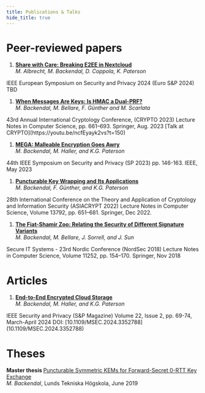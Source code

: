 ```yaml
---
title: Publications & Talks
hide_title: true
---
```


# Peer-reviewed papers
1. [**Share with Care: Breaking E2EE in Nextcloud**](https://eprint.iacr.org/2024/546)  
*M. Albrecht, M. Backendal, D. Coppola, K. Paterson*  
<sm>
IEEE European Symposium on Security and Privacy 2024 (Euro S&P 2024)  
TBD
</sm>

1. [**When Messages Are Keys: Is HMAC a Dual-PRF?**](https://eprint.iacr.org/2023/861)  
*M. Backendal, M. Bellare, F. Günther and M. Scarlata*  
<sm>
43rd Annual International Cryptology Conference, (CRYPTO 2023)  
Lecture Notes in Computer Science, pp. 661–693. Springer, Aug. 2023
</sm>
[Talk at CRYPTO](https://youtu.be/ncfEyayk2vs?t=150)

1. [**MEGA: Malleable Encryption Goes Awry**](https://mega-awry.io/)  
*M. Backendal, M. Haller, and K.G. Paterson*  
<sm>
44th IEEE Symposium on Security and Privacy (SP 2023)  
pp. 146-163. IEEE, May 2023
</sm>

1. [**Puncturable Key Wrapping and Its Applications**](https://eprint.iacr.org/2022/1209)   
*M. Backendal, F. Günther, and K.G. Paterson*  
<sm>
28th International Conference on the Theory and Application of Cryptology and Information Security (ASIACRYPT 2022)  
Lecture Notes in Computer Science, Volume 13792, pp. 651–681. Springer, Dec 2022.
</sm>

1. [**The Fiat-Shamir Zoo: Relating the Security of Different Signature Variants**](https://eprint.iacr.org/2018/775)  
*M. Backendal, M. Bellare, J. Sorrell, and J. Sun*  
<sm>
Secure IT Systems - 23rd Nordic Conference (NordSec 2018)  
Lecture Notes in Computer Science, Volume 11252, pp. 154–170. Springer, Nov 2018  
</sm>


# Articles
1. [**End-to-End Encrypted Cloud Storage**](https://static.cryptanalysis.fun/papers/e2ee-cloud-storage.pdf)  
*M. Backendal, M. Haller, and K.G. Paterson*  
<sm>
IEEE Security and Privacy (S&P Magazine)  
Volume 22, Issue 2, pp. 69-74, March-April 2024
DOI: [10.1109/MSEC.2024.3352788](10.1109/MSEC.2024.3352788)
</sm>


# Theses

**<sm> Master thesis </sm>**
[Puncturable Symmetric KEMs for Forward-Secret 0-RTT Key Exchange](https://lup.lub.lu.se/student-papers/search/publication/8979963)  
<sm> *M. Backendal*,
Lunds Tekniska Högskola, June 2019  
</sm>
